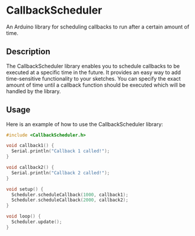 # CallbackScheduler

An Arduino library for scheduling callbacks to run after a certain amount of time.

## Description

The CallbackScheduler library enables you to schedule callbacks to be executed at a specific time in the future. It provides an easy way to add time-sensitive functionality to your sketches. You can specify the exact amount of time until a callback function should be executed which will be handled by the library.

## Usage

Here is an example of how to use the CallbackScheduler library:

``` C++
#include <CallbackScheduler.h>

void callback1() {
  Serial.println("Callback 1 called!");
}

void callback2() {
  Serial.println("Callback 2 called!");
}

void setup() {
  Scheduler.scheduleCallback(1000, callback1);
  Scheduler.scheduleCallback(2000, callback2);
}

void loop() {
  Scheduler.update();
}
```

